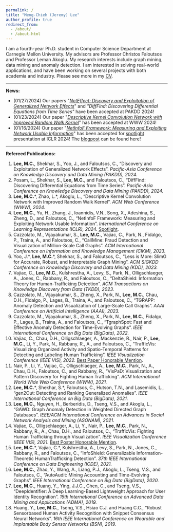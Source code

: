 ```yaml
---
permalink: /
title: "Meng-Chieh (Jeremy) Lee"
author_profile: true
redirect_from: 
  - /about/
  - /about.html
---
```


I am a fourth-year Ph.D. student in Computer Science Department at Carnegie Mellon University.
My advisors are Professor Christos Faloutsos and Professor Leman Akoglu.
My research interests include graph mining, data mining and anomaly detection.
I am interested in solving real-world applications, and have been working on several projects with both academia and industry.
Please see more in my [CV](https://mengchillee.github.io/files/CV.pdf).

---
**News:**
- (01/27/2024) Our papers "[_NetEffect: Discovery and Exploitation of Generalized Network Effects_](https://arxiv.org/abs/2301.00270)" and _"DiffFind: Discovering Differential Equations from Time Series"_ have been accepted at PAKDD 2024!
- (01/23/2024) Our paper "[_Descriptive Kernel Convolution Network with Improved Random Walk Kernel_](https://arxiv.org/abs/2402.06087)" has been accepted at WWW 2024!
- (01/16/2024) Our paper "[_NetInfoF Framework: Measuring and Exploiting Network Usable Information_](https://arxiv.org/abs/2402.07999)" has been accepted for <ins>spotlight</ins> presentation at ICLR 2024! The [blogpost](https://www.cs.cmu.edu/~csd-phd-blog/2024/network-usable-information/) can be found here!

---
**Refereed Publications:**
1. **Lee, M.C.**, Shekhar, S., Yoo, J., and Faloutsos, C., “Discovery and Exploitation of Generalized Network Effects”. _Pacific-Asia Conference on Knowledge Discovery and Data Mining (PAKDD), 2024._
2. Posam, L., Shekhar, S., **Lee, M.C.**, and Faloutsos, C., “DiffFind: Discovering Differential Equations from Time Series”. _Pacific-Asia Conference on Knowledge Discovery and Data Mining (PAKDD), 2024._
3. **Lee, M.C.**\*, Zhao, L.\*, Akoglu, L., “Descriptive Kernel Convolution Network with Improved Random Walk Kernel”. _ACM Web Conference (WWW), 2024._
4. **Lee, M.C.**, Yu, H., Zhang, J., Ioannidis, V.N., Song, X., Adeshina, S., Zheng, D., and Faloutsos, C., “NetInfoF Framework: Measuring and Exploiting Network Usable Information”. _International Conference on Learning Representations (ICLR), 2024._ <ins>Spotlight</ins>.
5. Cazzolato, M., Vijayakumar, S., **Lee, M.C.**, Vajiac, C., Park, N., Fidalgo, P., Traina, A., and Faloutsos, C., “CallMine: Fraud Detection and Visualization of Million-Scale Call Graphs”. _ACM International Conference on Information and Knowledge Management (CIKM), 2023._
6. Yoo, J.\*, **Lee, M.C.**\*, Shekhar, S., and Faloutsos, C., “Less is More: SlimG for Accurate, Robust, and Interpretable Graph Mining”. _ACM SIGKDD Conference on Knowledge Discovery and Data Mining (KDD), 2023._
7. Vajiac, C., **Lee, M.C.**, Kulshrestha, A., Levy, S., Park, N., Olligschlaeger, A., Jones, C., Rabbany, R., and Faloutsos, C., “DeltaShield: Information Theory for Human-Trafficking Detection”. _ACM Transactions on Knowledge Discovery from Data (TKDD), 2023._
8. Cazzolato, M., Vijayakumar, S., Zheng, X., Park, N., **Lee, M.C.**, Chau, D.H., Fidalgo, P., Lages, B., Traina, A., and Faloutsos, C., “TGRAPP: Anomaly Detection and Visualization of Large-Scale Call Graphs”. _AAAI Conference on Artificial Intelligence (AAAI), 2023._
9. Cazzolato, M., Vijayakumar, S., Zheng, X., Park, N., **Lee, M.C.**, Fidalgo, P., Lages, B., Traina, A., and Faloutsos, C., “TgraphSpot: Fast and Effective Anomaly Detection for Time-Evolving Graphs”. _IEEE International Conference on Big Data (BigData), 2022._
10. Vajiac, C., Chau, D.H., Olligschlaeger, A., Mackenzie, R., Nair, P., **Lee, M.C.**, Li, Y., Park, N., Rabbany, R., A., and Faloutsos, C., “TrafficVis: Visualizing Organized Activity and Spatio-Temporal Patterns for Detecting and Labeling Human Trafficking”. _IEEE Visualization Conference (IEEE VIS), 2022._ <ins>Best Paper Honorable Mention</ins>.
11. Nair, P., Li, Y., Vajiac, C., Olligschlaeger, A., **Lee, M.C.**, Park, N., A., Chau, D.H., Faloutsos, C., and Rabbany, R., “VisPaD: Visualization and Pattern Discovery for Fighting Human Trafficking”. _ACM International World Wide Web Conference (WWW), 2021._
12. **Lee, M.C.**\*, Shekhar, S.\*, Faloutsos, C., Hutson, T.N., and Lasemidis, L., “gen2Out: Detecting and Ranking Generalized Anomalies”. _IEEE International Conference on Big Data (BigData), 2021._
13. **Lee, M.C.**, Nguyen, H., Berberidis, D., Tseng, V.S., and Akoglu, L., “GAWD: Graph Anomaly Detection in Weighted Directed Graph Databases”. _IEEE/ACM International Conference on Advances in Social Network Analysis and Mining (ASONAM), 2021._
14. Vajiac, C., Olligschlaeger, A., Li, Y., Nair, P., **Lee, M.C.**, Park, N., Rabbany, R., A., Chau, D.H., and Faloutsos, C., “TrafficVis: Fighting Human Trafficking through Visualization”. _IEEE Visualization Conference (IEEE VIS), 2021._ <ins>Best Poster Honorable Mention</ins>.
15. **Lee, M.C.**\*, Vajiac, C.\*, Kulshrestha, A., Levy, S., Park, N., Jones, C., Rabbany, R., and Faloutsos, C., “InfoShield: Generalizable Information-Theoretic HumanTrafficking Detection”. _37th IEEE International Conference on Data Engineering (ICDE), 2021._
16. **Lee, M.C.**, Zhao, Y., Wang, A., Liang, P.J., Akoglu, L., Tseng, V.S., and Faloutsos, C., “AutoAudit: Mining Accounting and Time-Evolving Graphs”. _IEEE International Conference on Big Data (BigData), 2020._
17. **Lee, M.C.**, Huang, Y., Ying, J.J.C., Chen, C., and Tseng, V.S., “DeepIdentifier: A Deep Learning-Based Lightweight Approach for User Identity Recognition”. _15th International Conference on Advanced Data Mining and Applications (ADMA), 2019._
18. Huang, Y., **Lee, M.C.**, Tseng, V.S., Hsiao C.J. and Huang C.C., “Robust Sensorbased Human Activity Recognition with Snippet Consensus Neural Networks”. _16th IEEE International Conference on Wearable and Implantable Body Sensor Networks (BSN), 2019._
